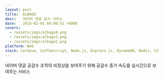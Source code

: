 ```yaml
---
layout: post
title:  ALBAGO
desc:   네이버 댓글 감시 서비스
date:   2018-02-01 04:00:52 +0900
covers:
  - /assets/imgs/albago0.png
  - /assets/imgs/albago1.png
  - /assets/imgs/albago2.png
platform: Web
stack: Cordova, Coffeescript, Node.js, Express.js, DynamoDB, Redis, S3, EC2
---
```

네이버 댓글 공감수 조작의 비정상을 보여주기 위해 공감수 증가 속도를 실시간으로 보여주는 서비스
